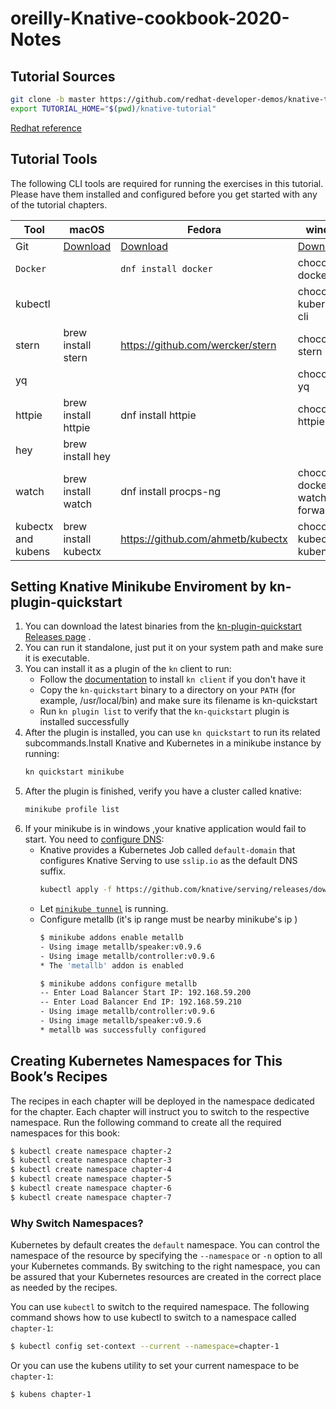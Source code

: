 # oreilly-Knative-cookbook-2020-Notes
## Tutorial Sources
```bash
git clone -b master https://github.com/redhat-developer-demos/knative-tutorial
export TUTORIAL_HOME="$(pwd)/knative-tutorial"
```

[Redhat reference](https://redhat-developer-demos.github.io/knative-tutorial/knative-tutorial/setup/setup.html#download-tutorial-sources)
## Tutorial Tools


The following CLI tools are required for running the exercises in this tutorial. Please have them installed and configured before you get started with any of the tutorial chapters.


|**Tool**|**macOS**|**Fedora**|**windows**
|--------------------|----------------------|-----------------------------------|------------------------------------|
| Git                | [Download](https://git-scm.com/download/mac)|[Download]( https://git-scm.com/download/win)|[Download](https://git-scm.com/download/linux)|
| `Docker`           |                      |  `dnf install docker`             |  choco install docker-cli          |
| kubectl            |                      |                                   |  choco install kubernetes-cli      |
| stern              | brew install stern   | https://github.com/wercker/stern  |  choco install stern               |
| yq                 |                      |                                   |  choco install yq                  |
| httpie             | brew install httpie  | dnf install httpie                |  choco install httpie              |
| hey                | brew install hey     |                                   |                                    |
| watch              | brew install watch   | dnf install procps-ng             |  choco install docker-watch-forwarder |
| kubectx and kubens | brew install kubectx | https://github.com/ahmetb/kubectx |  choco install kubectx    kubens        |

## Setting Knative Minikube Enviroment by kn-plugin-quickstart
1. You can download the latest binaries from the [kn-plugin-quickstart  Releases page](https://github.com/knative-sandbox/kn-plugin-quickstart/releases) .
2. You can run it standalone, just put it on your system path and make sure it is executable.
3. You can install it as a plugin of the ``kn`` client to run:
    * Follow the [documentation](https://github.com/knative/client/blob/main/docs/README.md#installing-kn) to install ``kn client`` if you don't have it
    * Copy the ``kn-quickstart`` binary to a directory on your ``PATH`` (for example, /usr/local/bin) and make sure its filename is kn-quickstart
    * Run ``kn plugin list`` to verify that the ``kn-quickstart`` plugin is installed successfully
4. After the plugin is installed, you can use ``kn quickstart`` to run its related subcommands.Install Knative and Kubernetes in a minikube instance by running:
    ```bash
    kn quickstart minikube
    ```
5. After the plugin is finished, verify you have a cluster called knative:
    ```bash
    minikube profile list
    ```
6. If your minikube is in windows ,your knative application would fail to start. You need to [configure DNS](https://knative.dev/docs/install/serving/install-serving-with-yaml/#configure-dns):
    * Knative provides a Kubernetes Job called ``default-domain`` that configures Knative Serving to use ``sslip.io`` as the default DNS suffix.
        ```bash
        kubectl apply -f https://github.com/knative/serving/releases/download/knative-v1.2.0/serving-default-domain.yaml
        ```
    * Let [``minikube tunnel``](https://minikube.sigs.k8s.io/docs/commands/tunnel/) is running.
    * Configure metallb (it's ip range must be nearby minikube's ip )
        ```bash
        $ minikube addons enable metallb
        - Using image metallb/speaker:v0.9.6
        - Using image metallb/controller:v0.9.6
        * The 'metallb' addon is enabled

        $ minikube addons configure metallb
        -- Enter Load Balancer Start IP: 192.168.59.200
        -- Enter Load Balancer End IP: 192.168.59.210
        - Using image metallb/controller:v0.9.6
        - Using image metallb/speaker:v0.9.6
        * metallb was successfully configured
        ```
## Creating Kubernetes Namespaces for This Book’s Recipes
The recipes in each chapter will be deployed in the namespace dedicated for the chapter. Each chapter will instruct you to switch to the respective namespace. Run the following command to create all the required namespaces for this book:
```bash
$ kubectl create namespace chapter-2
$ kubectl create namespace chapter-3
$ kubectl create namespace chapter-4
$ kubectl create namespace chapter-5
$ kubectl create namespace chapter-6
$ kubectl create namespace chapter-7
```
### Why Switch Namespaces?
Kubernetes by default creates the ``default`` namespace. You can control the namespace of the resource by specifying the ``--namespace`` or ``-n`` option to all your Kubernetes commands. By switching to the right namespace, you can be assured that your Kubernetes resources are created in the correct place as needed by the recipes.

You can use ``kubectl`` to switch to the required namespace. The following command shows how to use kubectl to switch to a namespace called ``chapter-1``:
```bash
$ kubectl config set-context --current --namespace=chapter-1
```
Or you can use the kubens utility to set your current namespace to be ``chapter-1``:
```bash
$ kubens chapter-1
```